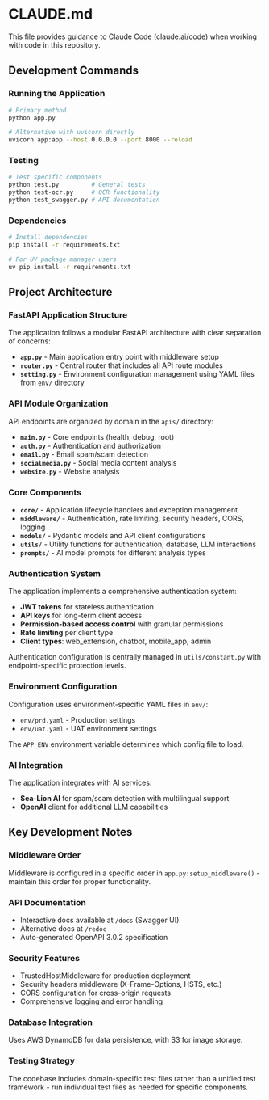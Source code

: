 # CLAUDE.md

This file provides guidance to Claude Code (claude.ai/code) when working with code in this repository.

## Development Commands

### Running the Application
```bash
# Primary method
python app.py

# Alternative with uvicorn directly
uvicorn app:app --host 0.0.0.0 --port 8000 --reload
```

### Testing
```bash
# Test specific components
python test.py         # General tests
python test-ocr.py     # OCR functionality
python test_swagger.py # API documentation
```

### Dependencies
```bash
# Install dependencies
pip install -r requirements.txt

# For UV package manager users
uv pip install -r requirements.txt
```

## Project Architecture

### FastAPI Application Structure
The application follows a modular FastAPI architecture with clear separation of concerns:

- **`app.py`** - Main application entry point with middleware setup
- **`router.py`** - Central router that includes all API route modules
- **`setting.py`** - Environment configuration management using YAML files from `env/` directory

### API Module Organization
API endpoints are organized by domain in the `apis/` directory:
- **`main.py`** - Core endpoints (health, debug, root)
- **`auth.py`** - Authentication and authorization
- **`email.py`** - Email spam/scam detection
- **`socialmedia.py`** - Social media content analysis
- **`website.py`** - Website analysis

### Core Components
- **`core/`** - Application lifecycle handlers and exception management
- **`middleware/`** - Authentication, rate limiting, security headers, CORS, logging
- **`models/`** - Pydantic models and API client configurations
- **`utils/`** - Utility functions for authentication, database, LLM interactions
- **`prompts/`** - AI model prompts for different analysis types

### Authentication System
The application implements a comprehensive authentication system:
- **JWT tokens** for stateless authentication
- **API keys** for long-term client access
- **Permission-based access control** with granular permissions
- **Rate limiting** per client type
- **Client types**: web_extension, chatbot, mobile_app, admin

Authentication configuration is centrally managed in `utils/constant.py` with endpoint-specific protection levels.

### Environment Configuration
Configuration uses environment-specific YAML files in `env/`:
- `env/prd.yaml` - Production settings
- `env/uat.yaml` - UAT environment settings

The `APP_ENV` environment variable determines which config file to load.

### AI Integration
The application integrates with AI services:
- **Sea-Lion AI** for spam/scam detection with multilingual support
- **OpenAI** client for additional LLM capabilities

## Key Development Notes

### Middleware Order
Middleware is configured in a specific order in `app.py:setup_middleware()` - maintain this order for proper functionality.

### API Documentation
- Interactive docs available at `/docs` (Swagger UI)
- Alternative docs at `/redoc`
- Auto-generated OpenAPI 3.0.2 specification

### Security Features
- TrustedHostMiddleware for production deployment
- Security headers middleware (X-Frame-Options, HSTS, etc.)
- CORS configuration for cross-origin requests
- Comprehensive logging and error handling

### Database Integration
Uses AWS DynamoDB for data persistence, with S3 for image storage.

### Testing Strategy
The codebase includes domain-specific test files rather than a unified test framework - run individual test files as needed for specific components.